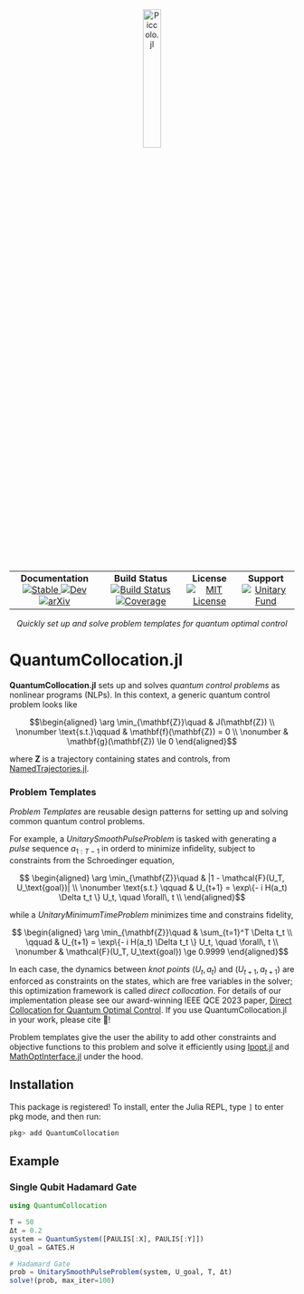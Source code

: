 <!--```@raw html-->
<div align="center">
  <a href="https://github.com/harmoniqs/Piccolo.jl">
    <img src="assets/logo.svg" alt="Piccolo.jl" width="25%"/>
  </a>
</div>

<div align="center">
  <table>
    <tr>
      <td align="center">
        <b>Documentation</b>
        <br>
        <a href="https://harmoniqs.github.io/QuantumCollocation.jl/stable/">
          <img src="https://img.shields.io/badge/docs-stable-blue.svg" alt="Stable"/>
        </a>
        <a href="https://harmoniqs.github.io/QuantumCollocation.jl/dev/">
          <img src="https://img.shields.io/badge/docs-dev-blue.svg" alt="Dev"/>
        </a>
        <a href="https://arxiv.org/abs/2305.03261">
          <img src="https://img.shields.io/badge/arXiv-2305.03261-b31b1b.svg" alt="arXiv"/>
        </a>
      </td>
      <td align="center">
        <b>Build Status</b>
        <br>
        <a href="https://github.com/harmoniqs/QuantumCollocation.jl/actions/workflows/CI.yml?query=branch%3Amain">
          <img src="https://github.com/harmoniqs/QuantumCollocation.jl/actions/workflows/CI.yml/badge.svg?branch=main" alt="Build Status"/>
        </a>
        <a href="https://codecov.io/gh/harmoniqs/QuantumCollocation.jl">
          <img src="https://codecov.io/gh/harmoniqs/QuantumCollocation.jl/branch/main/graph/badge.svg" alt="Coverage"/>
        </a>
      </td>
      <td align="center">
        <b>License</b>
        <br>
        <a href="https://opensource.org/licenses/MIT">
          <img src="https://img.shields.io/badge/License-MIT-yellow.svg" alt="MIT License"/>
        </a>
      </td>
      <td align="center">
        <b>Support</b>
        <br>
        <a href="https://unitary.fund">
          <img src="https://img.shields.io/badge/Supported%20By-Unitary%20Fund-FFFF00.svg" alt="Unitary Fund"/>
        </a>
      </td>
    </tr>
  </table>
</div>

<div align="center">
  <i> Quickly set up and solve problem templates for quantum optimal control</i>
  <br>
</div>
<!--```-->

# QuantumCollocation.jl

**QuantumCollocation.jl** sets up and solves *quantum control problems* as nonlinear programs (NLPs). In this context, a generic quantum control problem looks like
```math
\begin{aligned}
    \arg \min_{\mathbf{Z}}\quad & J(\mathbf{Z}) \\
    \nonumber \text{s.t.}\qquad & \mathbf{f}(\mathbf{Z}) = 0 \\
    \nonumber & \mathbf{g}(\mathbf{Z}) \le 0  
\end{aligned}
```
where $\mathbf{Z}$ is a trajectory  containing states and controls, from [NamedTrajectories.jl](https://github.com/harmoniqs/NamedTrajectories.jl).

### Problem Templates 

*Problem Templates* are reusable design patterns for setting up and solving common quantum control problems. 

For example, a *UnitarySmoothPulseProblem* is tasked with generating a *pulse* sequence $a_{1:T-1}$ in orderd to minimize infidelity, subject to constraints from the Schroedinger equation,
```math
    \begin{aligned}
        \arg \min_{\mathbf{Z}}\quad & |1 - \mathcal{F}(U_T, U_\text{goal})|  \\
        \nonumber \text{s.t.}
        \qquad & U_{t+1} = \exp\{- i H(a_t) \Delta t_t \} U_t, \quad \forall\, t \\
    \end{aligned}
```
while a *UnitaryMinimumTimeProblem* minimizes time and constrains fidelity,
```math
    \begin{aligned}
        \arg \min_{\mathbf{Z}}\quad & \sum_{t=1}^T \Delta t_t \\
        \qquad & U_{t+1} = \exp\{- i H(a_t) \Delta t_t \} U_t, \quad \forall\, t \\
        \nonumber & \mathcal{F}(U_T, U_\text{goal}) \ge 0.9999
    \end{aligned}
```

In each case, the dynamics between *knot points* $(U_t, a_t)$ and $(U_{t+1}, a_{t+1})$ are enforced as constraints on the states, which are free variables in the solver; this optimization framework is called *direct collocation*. For details of our implementation please see our award-winning IEEE QCE 2023 paper, [Direct Collocation for Quantum Optimal Control](https://arxiv.org/abs/2305.03261). If you use QuantumCollocation.jl in your work, please cite :raised_hands:!

Problem templates give the user the ability to add other constraints and objective functions to this problem and solve it efficiently using [Ipopt.jl](https://github.com/jump-dev/Ipopt.jl) and [MathOptInterface.jl](https://github.com/jump-dev/MathOptInterface.jl) under the hood.

## Installation

This package is registered! To install, enter the Julia REPL, type `]` to enter pkg mode, and then run:
```julia
pkg> add QuantumCollocation
```

## Example

### Single Qubit Hadamard Gate
```Julia
using QuantumCollocation

T = 50
Δt = 0.2
system = QuantumSystem([PAULIS[:X], PAULIS[:Y]])
U_goal = GATES.H

# Hadamard Gate
prob = UnitarySmoothPulseProblem(system, U_goal, T, Δt)
solve!(prob, max_iter=100)
```
